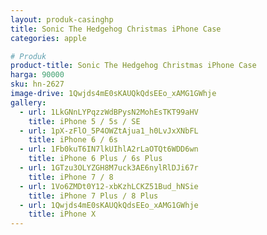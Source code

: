 ```yaml
---
layout: produk-casinghp
title: Sonic The Hedgehog Christmas iPhone Case
categories: apple

# Produk
product-title: Sonic The Hedgehog Christmas iPhone Case
harga: 90000
sku: hn-2627
image-drive: 1Qwjds4mE0sKAUQkQdsEEo_xAMG1GWhje
gallery:
  - url: 1LkGNnLYPqzzWdBPysN2MohEsTKT99aHV
    title: iPhone 5 / 5s / SE
  - url: 1pX-zFlO_5P4OWZtAjua1_h0LvJxXNbFL
    title: iPhone 6 / 6s
  - url: 1Fb0kuT6IN7lkUIhlA2rLaOTQt6WDD6wn
    title: iPhone 6 Plus / 6s Plus
  - url: 1GTzu3OLYZGH8M7uck3AE6nylRlDJi67r
    title: iPhone 7 / 8
  - url: 1Vo6ZMDt0Y12-xbKzhLCKZ51Bud_hNSie
    title: iPhone 7 Plus / 8 Plus
  - url: 1Qwjds4mE0sKAUQkQdsEEo_xAMG1GWhje
    title: iPhone X
---
```


